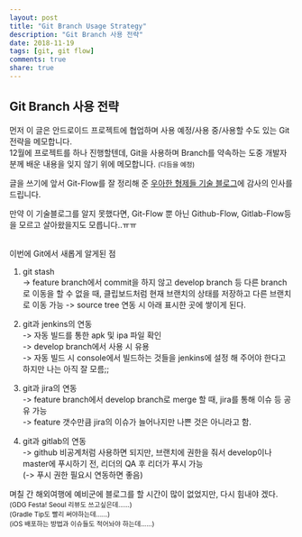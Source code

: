 ```yaml
---
layout: post
title: "Git Branch Usage Strategy"
description: "Git Branch 사용 전략"
date: 2018-11-19
tags: [git, git flow]
comments: true
share: true
---
```


## Git Branch 사용 전략

먼저 이 글은 안드로이드 프로젝트에 협업하며 사용 예정/사용 중/사용할 수도 있는 Git 전략을 메모합니다.  
12월에 프로젝트를 하나 진행할텐데, Git을 사용하며 Branch를 약속하는 도중 개발자분께 배운 내용을 잊지 않기 위에 메모합니다. <small>(다듬을 예정)</small>   

글을 쓰기에 앞서 Git-Flow를 잘 정리해 준 [우아한 형제들 기술 블로그](http://woowabros.github.io/experience/2017/10/30/baemin-mobile-git-branch-strategy.html)에 감사의 인사를 드립니다.  

만약 이 기술블로그를 알지 못했다면, Git-Flow 뿐 아닌 Github-Flow, Gitlab-Flow등을 모르고 살아왔을지도 모릅니다..ㅠㅠ  
<br>

이번에 Git에서 새롭게 알게된 점
1. git stash  
-> feature branch에서 commit을 하지 않고 develop branch 등 다른 branch로 이동을 할 수 없을 때, 클립보드처럼 현재 브랜치의 상태를 저장하고 다른 브랜치로 이동 가능
-> source tree 연동 시 아래 표시한 곳에 쌓이게 된다.

2. git과 jenkins의 연동  
-> 자동 빌드를 통한 apk 및 ipa 파일 확인  
-> develop branch에서 사용 시 유용  
-> 자동 빌드 시 console에서 빌드하는 것들을 jenkins에 설정 해 주어야 한다고 하지만 나는 아직 잘 모름;;

3. git과 jira의 연동  
-> feature branch에서 develop branch로 merge 할 때, jira를 통해 이슈 등 공유 가능  
-> feature 갯수만큼 jira의 이슈가 늘어나지만 나쁜 것은 아니라고 함.

4. git과 gitlab의 연동  
-> github 비공계처럼 사용하면 되지만, 브랜치에 권한을 줘서 develop이나 master에 푸시하기 전, 리더의 QA 후 리더가 푸시 가능  
(-> 푸시 권한 필요시 연동하면 좋음)  


며칠 간 해외여행에 예비군에 블로그를 할 시간이 많이 없었지만, 다시 힘내야 겠다.   
<small>(GDG Festa! Seoul 리뷰도 쓰고싶은데......)</small>  
<small>(Gradle Tip도 빨리 써야하는데......)</small>  
<small>(iOS 배포하는 방법과 이슈들도 적어놔야 하는데......)</small>  





